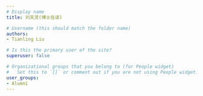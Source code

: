 ```yaml
---
# Display name
title: 刘天灵(博士在读)

# Username (this should match the folder name)
authors:
- Tianling Liu

# Is this the primary user of the site?
superuser: false

# Organizational groups that you belong to (for People widget)
#   Set this to `[]` or comment out if you are not using People widget.
user_groups:
- Alumni
---
```



